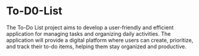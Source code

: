 # To-D0-List
 The To-Do List project aims to develop a user-friendly and efficient application for managing tasks and organizing daily activities. The application will provide a digital platform where users can create, prioritize, and track their to-do items, helping them stay organized and productive.
